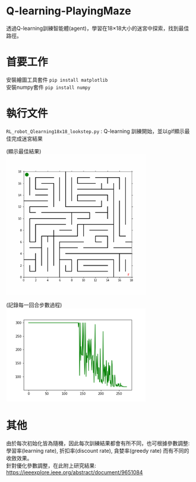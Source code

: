 # Q-learning-PlayingMaze
透過Q-learning訓練智能體(agent)，學習在18×18大小的迷宮中探索，找到最佳路徑。

# 首要工作
安裝繪圖工具套件  `pip install matplotlib`  
安裝numpy套件 `pip install numpy`  

# 執行文件
  
  `RL_robot_Qlearning18x18_lookstep.py` : Q-learning 訓練開始，並以gif顯示最佳完成迷宮結果  
    
  (顯示最佳結果)  
  <img src="https://github.com/ZaWaLuDo77/Q-learning-PlayingMaze/blob/main/animation/Moving_round271.gif"   width = "375"/>  
    
  (記錄每一回合步數過程)  
  <img src="https://github.com/ZaWaLuDo77/Q-learning-PlayingMaze/blob/main/animation/output_step.png"   width = "375"/>
  
# 其他
 由於每次初始化皆為隨機，因此每次訓練結果都會有所不同，也可根據參數調整: 學習率(learning rate), 折扣率(discount rate), 貪婪率(greedy rate) 而有不同的收斂效果。  
 針對優化參數調整，在此附上研究結果: https://ieeexplore.ieee.org/abstract/document/9651084
